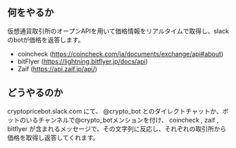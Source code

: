 ## 何をやるか

仮想通貨取引所のオープンAPIを用いて価格情報をリアルタイムで取得し、slackのbotが価格を返答します。
- coincheck (https://coincheck.com/ja/documents/exchange/api#about)
- bitFlyer (https://lightning.bitflyer.jp/docs/api)
- Zaif (https://api.zaif.jp/api/)


## どうやるのか

cryptopricebot.slack.com にて、
@crypto_bot とのダイレクトチャットか、ボットのいるチャンネルで@crypto_botメンションを付け、
coincheck , zaif , bitflyer が含まれるメッセージで、その文字列に反応し、それぞれの取引所から価格を取得し返答してくれます。
